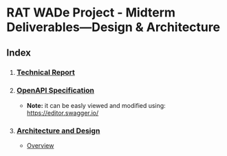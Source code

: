 # RAT WADe Project - Midterm Deliverables—Design & Architecture

## Index

1. ### [Technical Report](https://htmlpreview.github.io/?https://github.com/Kropius/WADe-project/blob/main/documentation/TechnicalReport/TechnicalReport.html)
2. ### [OpenAPI Specification](https://github.com/Kropius/WADe-project/tree/main/documentation/OpenApi/openapi.yaml)
    - **Note:** it can be easly viewed and modified using: https://editor.swagger.io/

3. ### [Architecture and Design](https://github.com/Kropius/WADe-project/blob/main/documentation/ArchitectureAndDesign)
    - [Overview](https://github.com/Kropius/WADe-project/blob/main/documentation/ArchitectureAndDesign/rat-overview.png)
